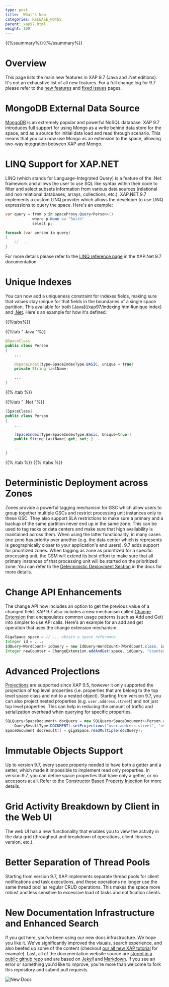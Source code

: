 ```yaml
---
type: post
title:  What's New
categories: RELEASE_NOTES
parent: xap97.html
weight: 100
---
```


{{%ssummary%}}{{%/ssummary%}}

# Overview

This page lists the main new features in XAP 9.7 (Java and .Net editions). It's not an exhaustive list of all new features. For a full change log for 9.7 please refer to the [new features](97new-features.html) and [fixed issues](97new-features.html) pages. 

# MongoDB External Data Source

[MongoDB](http://www.mongodb.org) is an extremely popular and powerful NoSQL database. XAP 9.7 introduces full support for using Mongo as a write behind data store for the space, and as a source for initial data load and read through scenario. This means that you can now use Mongo as an extension to the space, allowing two-way integration between XAP and Mongo.

# LINQ Support for XAP.NET 

LINQ (which stands for Language-Integrated Query) is a feature of the .Net framework and allows the user to use SQL like syntax within their code to filter and select subsets information from various data sources (relational and non relational databases, arrays, collections, etc.). XAP.NET 9.7 implements a custom LINQ provider which allows the developer to use LINQ expressions to query the space. Here's an example:


```csharp
var query = from p in spaceProxy.Query<Person>() 
            where p.Name == "Smith" 
            select p; 

foreach (var person in query) 
{ 
    // ... 
} 
```

For more details please refer to the [LINQ reference page](/xap97net/query-linq.html) in the XAP.Net 9.7 documentation.

# Unique Indexes 

You can now add a uniqueness constraint for indexes fields, making sure that values stay unique for that fields in the boundaries of a single space partition. This available for both [Java](/xap97/indexing.html#unique index) and [.Net](/xap97net/indexing-unique.html). Here's an example for how it's defined:

{{%tabs%}}

{{%tab "  Java "%}}

```java
@SpaceClass
public class Person
{
    ...

    @SpaceIndex(type=SpaceIndexType.BASIC, unique = true)
    private String lastName;

    ...
}
```
{{% /tab %}}

{{%tab "  .Net "%}}

```csharp
[SpaceClass]
public class Person
{
    ...

    [SpaceIndex(Type=SpaceIndexType.Basic, Unique=true)]
    public String LastName{ get; set; }

    ...
}

```
{{% /tab %}}
{{% /tabs %}}

# Deterministic Deployment across Zones 

Zones provide a powerful tagging mechanism for GSC which allow users to group together multiple GSCs and restrict processing unit instances only to these GSC. They also support SLA restrictions to make sure a primary and a backup of the same partition never end up in the same zone. This can be used to tag racks or data centers and make sure that high availability is maintained across them. When using the latter functionality, in many cases one zone has priority over another (e.g. the data center which is represents is geographically closer to your application's end users). 9.7 adds support for prioritized zones. When tagging as zone as prioritized for a specific processing unit, the GSM will extend its best effort to make sure that all primary instances of that processing unit will be started on the prioritized zone. You can refer to the [Deterministic Deployment Section](/xap97/configuring-the-processing-unit-sla.html#deterministic-deployment) in the docs for more details.

# Change API Enhancements
The change API now includes an option to get the previous value of a changed field. XAP 9.7 also includes a new mechanism called [Change Extension](/xap97/change-api.html) that encapsulates common usage patterns (such as Add and Get) into simpler to use API calls. Here's an example for an add and get operation that uses the change extension mechanism:


```java
GigaSpace space = // ... obtain a space reference
Integer id = ...;
IdQuery<WordCount> idQuery = new IdQuery<WordCount>(WordCount.class, id, routing);
Integer newCounter = ChangeExtension.addAndGet(space, idQuery, "counter", 1);
```

# Advanced Projections 

[Projections](/xap97/query-partial-results.html) are supported since XAP 9.5, however it only supported the projection of top level properties (i.e. properties that are belong to the top level space class and not to a nested object). Starting from version 9.7, you can also project nested properties (e.g. `user.address.street`) and not just top level properties. This can help in reducing the amount of traffic and serialization overhead when querying for specific properties.


```java
SQLQuery<SpaceDocument> docQuery = new SQLQuery<SpaceDocument>(Person.class.getName() ,"",
	QueryResultType.DOCUMENT).setProjections("user.address.street", "user.address.zipCode");
SpaceDocument docresult[] = gigaSpace.readMultiple(docQuery);
```

# Immutable Objects Support

Up to version 9.7, every space property needed to have both a getter and a setter, which made it impossible to implement read only properties. In version 9.7, you can define space properties that have only a getter, or no accessors at all. Refer to the [Constructor Based Property Injection](/xap97/modeling-your-data.html) for more details.

# Grid Activity Breakdown by Client in the Web UI

The web UI has a new functionality that enables you to view the activity in the data grid (throughput and breakdown of operations, client libraries version, etc.).

# Better Separation of Thread Pools 

Starting from version 9.7, XAP implements separate thread pools for client notifications and task executions, and these operations no longer use the same thread pool as regular CRUD operations. This makes the space more robust and less sensitive to excessive load of tasks and notification clients.

# New Documentation Infrastructure and Enhanced Search 

If you got here, you've been using our new docs infrastructure. We hope you like it. We've significantly improved the visuals, search experience, and also beefed up some of the content (checkout [our all new XAP tutorial](/xap97/java-home.html) for example). Last, all of the documentation website source are [stored in a public github repo](http://github.com/gigaspaces/gigaspaces-wiki-jekyll) and are based on [Jekyll](http://jekyllrb.com) and [Markdown](http://daringfireball.net/projects/markdown/). If you see an error or something you'd like to improve, you're more than welcome to fork this repository and submit pull requests.

![New Docs](/attachment_files/new-docs.png)




